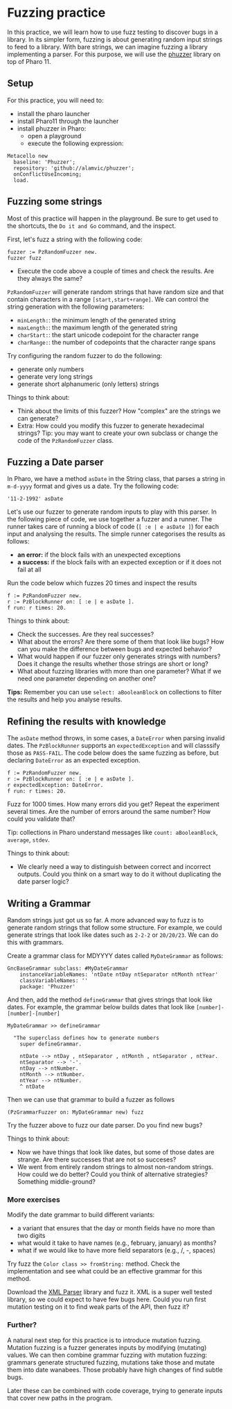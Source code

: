 # Fuzzing practice

In this practice, we will learn how to use fuzz testing to discover bugs in a library.
In its simpler form, fuzzing is about generating random input strings to feed to a library.
With bare strings, we can imagine fuzzing a library implementing a parser.
For this purpose, we will use the [phuzzer](https://github.com/Alamvic/phuzzer/) library on top of Pharo 11.

## Setup

For this practice, you will need to:
 - install the pharo launcher
 - install Pharo11 through the launcher
 - install phuzzer in Pharo:
   - open a playground
   - execute the following expression:
  
```smalltalk
Metacello new
  baseline: 'Phuzzer';
  repository: 'github://alamvic/phuzzer';
  onConflictUseIncoming;
  load.
```

## Fuzzing some strings

Most of this practice will happen in the playground.
Be sure to get used to the shortcuts, the `Do it and Go` command, and the inspect.

First, let's fuzz a string with the following code:

```smalltalk
fuzzer := PzRandomFuzzer new.
fuzzer fuzz
```

- Execute the code above a couple of times and check the results. Are they always the same?

`PzRandomFuzzer` will generate random strings that have random size and that contain characters in a range `[start,start+range]`. We can control the string generation with the following parameters:
 - `minLength:`: the minimum length of the generated string
 - `maxLength:`: the maximum length of the generated string
 - `charStart:`: the start unicode codepoint for the character range
 - `charRange:`: the number of codepoints that the character range spans

Try configuring the random fuzzer to do the following:
- generate only numbers
- generate very long strings
- generate short alphanumeric (only letters) strings

Things to think about:
- Think about the limits of this fuzzer? How "complex" are the strings we can generate?
- Extra: How could you modify this fuzzer to generate hexadecimal strings? Tip: you may want to create your own subclass or change the code of the `PzRandomFuzzer` class.

## Fuzzing a Date parser

In Pharo, we have a method `asDate` in the String class, that parses a string in `m-d-yyyy` format and gives us a date.
Try the following code:

```smalltalk
'11-2-1992' asDate
```

Let's use our fuzzer to generate random inputs to play with this parser.
In the following piece of code, we use together a fuzzer and a runner.
The runner takes care of running a block of code (`[ :e | e asDate ]`) for each input and analysing the results.
The simple runner categorises the results as follows:
 - **an error:** if the block fails with an unexpected exceptions
 - **a success:** if the block fails with an expected exception or if it does not fail at all

Run the code below which fuzzes 20 times and inspect the results

```smalltalk
f := PzRandomFuzzer new.
r := PzBlockRunner on: [ :e | e asDate ].
f run: r times: 20.
```

Things to think about:
- Check the successes. Are they real successes?
- What about the errors? Are there some of them that look like bugs? How can you make the difference between bugs and expected behavior?
- What would happen if our fuzzer only generates strings with numbers? Does it change the results whether those strings are short or long?
- What about fuzzing libraries with more than one parameter? What if we need one parameter depending on another one?

**Tips:** Remember you can use `select: aBooleanBlock` on collections to filter the results and help you analyse results.

## Refining the results with knowledge

The `asDate` method throws, in some cases, a `DateError` when parsing invalid dates.
The `PzBlockRunner` supports an `expectedException` and will classsify those as `PASS-FAIL`.
The code below does the same fuzzing as before, but declaring `DateError` as an expected exception.

```smalltalk
f := PzRandomFuzzer new.
r := PzBlockRunner on: [ :e | e asDate ].
r expectedException: DateError.
f run: r times: 20.
```

Fuzz for 1000 times. How many errors did you get?
Repeat the experiment several times. Are the number of errors around the same number?
How could you validate that?

Tip: collections in Pharo understand messages like `count: aBooleanBlock`, `average`, `stdev`.

Things to think about:
- We clearly need a way to distinguish between correct and incorrect outputs. Could you think on a smart way to do it without duplicating the date parser logic?

## Writing a Grammar

Random strings just got us so far.
A more advanced way to fuzz is to generate random strings that follow some structure.
For example, we could generate strings that look like dates such as `2-2-2` or `20/20/23`.
We can do this with grammars.

Create a grammar class for MDYYYY dates called `MyDateGrammar` as follows:

```smalltalk
GncBaseGrammar subclass: #MyDateGrammar
	instanceVariableNames: 'ntDate ntDay ntSeparator ntMonth ntYear'
	classVariableNames: ''
	package: 'Phuzzer'
```

And then, add the method `defineGrammar` that gives strings that look like dates.
For example, the grammar below builds dates that look like `[number]-[number]-[number]`

```smalltalk
MyDateGrammar >> defineGrammar

  "The superclass defines how to generate numbers
	super defineGrammar.

	ntDate --> ntDay , ntSeparator , ntMonth , ntSeparator , ntYear.
	ntSeparator --> '-'.
	ntDay --> ntNumber.
	ntMonth --> ntNumber.
	ntYear --> ntNumber.
	^ ntDate
```

Then we can use that grammar to build a fuzzer as follows

```smalltalk
(PzGrammarFuzzer on: MyDateGrammar new) fuzz
```

Try the fuzzer above to fuzz our date parser. Do you find new bugs?

Things to think about:
- Now we have things that look like dates, but some of those dates are strange. Are there successes that are not so succeses?
- We went from entirely random strings to almost non-random strings. How could we do better? Could you think of alternative strategies? Something middle-ground?

### More exercises

Modify the date grammar to build different variants:
 - a variant that ensures that the day or month fields have no more than two digits
 - what would it take to have names (e.g., february, january) as months?
 - what if we would like to have more field separators (e.g., /, -, spaces)

Try fuzz the `Color class >> fromString:` method.
Check the implementation and see what could be an effective grammar for this method.

Download the [XML Parser](https://github.com/pharo-contributions/XML-XMLParser) library and fuzz it.
XML is a super well tested library, so we could expect to have few bugs here.
Could you run first mutation testing on it to find weak parts of the API, then fuzz it?

### Further?

A natural next step for this practice is to introduce mutation fuzzing.
Mutation fuzzing is a fuzzer generates inputs by modifying (mutating) values.
We can then combine grammar fuzzing with mutation fuzzing: grammars generate structured fuzzing, mutations take those and mutate them into date wanabees. Those probably have high changes of find subtle bugs.

Later these can be combined with code coverage, trying to generate inputs that cover new paths in the program.
